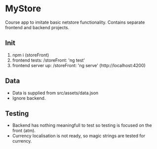 # MyStore
Course app to imitate basic netstore functionality. Contains separate frontend and backend projects.

## Init

1. npm i (storeFront)
2. frontend tests: /storeFront: 'ng test'
3. frontend server up: /storeFront: 'ng serve' (http://localhost:4200)

## Data

* Data is supplied from src/assets/data.json
* Ignore backend.

## Testing

* Backend has nothing meaningfull to test so testing is focused on the front (atm).
* Currency localisation is not ready, so magic strings are tested for currency.


